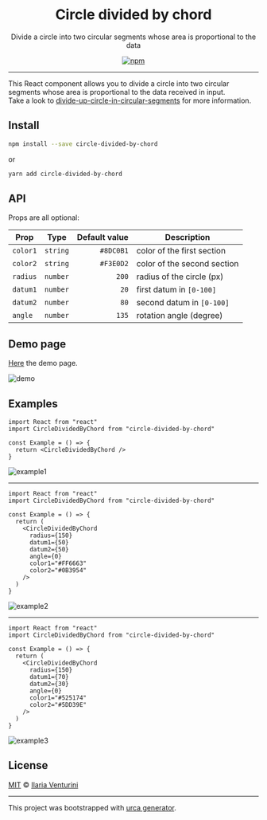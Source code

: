 <div align="center" style="text-align: center">
  <h1>Circle divided by chord</h1>
  <p>Divide a circle into two circular segments whose area is proportional to the data</p>
</div>

<p align="center">
  <a href="https://www.npmjs.com/package/circle-divided-by-chord">
    <img alt="npm"
      src="https://img.shields.io/npm/v/circle-divided-by-chord.svg">
  </a>
</p>

---

This React component allows you to divide a circle into two circular segments whose area is proportional to the data received in input.\
Take a look to [divide-up-circle-in-circular-segments](https://github.com/ilariaventurini/divide-up-circle-in-circular-segments) for more information.

## Install

```bash
npm install --save circle-divided-by-chord
```

or

```bash
yarn add circle-divided-by-chord
```

## API

Props are all optional:

| Prop      |   Type   | Default value | Description                 |
| --------- | :------: | ------------: | --------------------------- |
| `color1`  | `string` |     `#8DC0B1` | color of the first section  |
| `color2`  | `string` |     `#F3E0D2` | color of the second section |
| `radius`  | `number` |         `200` | radius of the circle (px)   |
| `datum1`  | `number` |          `20` | first datum in `[0-100]`    |
| `datum2`  | `number` |          `80` | second datum in `[0-100]`   |
| `angle`   | `number` |         `135` | rotation angle (degree)     |

## Demo page

[Here](https://circle-divided-by-chord.netlify.app/) the demo page.

![demo](https://user-images.githubusercontent.com/44204353/94367340-5bee0f80-00de-11eb-9a1e-e8096bf21661.gif)

## Examples

```tsx
import React from "react"
import CircleDividedByChord from "circle-divided-by-chord"

const Example = () => {
  return <CircleDividedByChord />
}
```

![example1](https://user-images.githubusercontent.com/44204353/64919110-5fe71200-d7a7-11e9-870c-4378fec77039.png)

---

```tsx
import React from "react"
import CircleDividedByChord from "circle-divided-by-chord"

const Example = () => {
  return (
    <CircleDividedByChord
      radius={150}
      datum1={50}
      datum2={50}
      angle={0}
      color1="#FF6663"
      color2="#0B3954"
    />
  )
}
```

![example2](https://user-images.githubusercontent.com/44204353/94367513-84c2d480-00df-11eb-9a1a-eb5182a49f73.png)

---

```tsx
import React from "react"
import CircleDividedByChord from "circle-divided-by-chord"

const Example = () => {
  return (
    <CircleDividedByChord
      radius={150}
      datum1={70}
      datum2={30}
      angle={0}
      color1="#525174"
      color2="#5DD39E"
    />
  )
}
```

![example3](https://user-images.githubusercontent.com/44204353/94367662-74f7c000-00e0-11eb-827e-8f5e08f49374.png)

## License

[MIT](https://github.com/ilariaventurini/circle-divided-by-chord/blob/master/LICENSE) © [Ilaria Venturini](https://github.com/ilariaventurini)

---

This project was bootstrapped with [urca generator](https://github.com/ilariaventurini/urca/).
